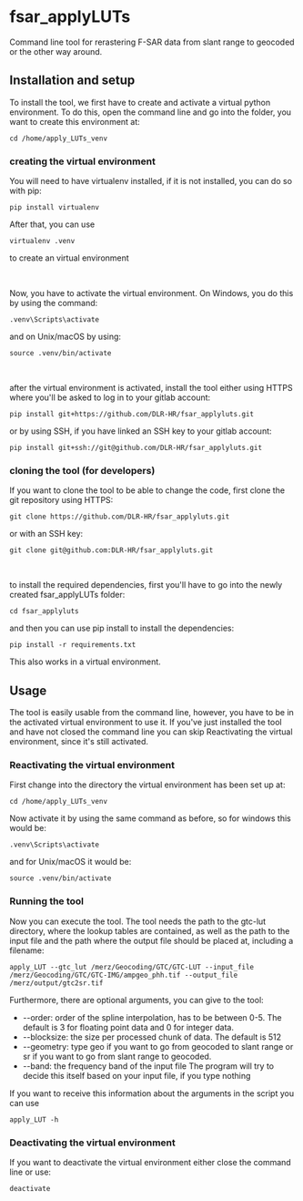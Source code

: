 # fsar_applyLUTs
Command line tool for rerastering F-SAR data from slant range to geocoded or the other way around.

## Installation and setup
To install the tool, we first have to create and activate a virtual python environment.
To do this, open the command line and go into the folder, you want to create this environment at:
```shell
cd /home/apply_LUTs_venv
```

### creating the virtual environment

You will need to have virtualenv installed, if it is not installed, you can do so with pip:
```shell
pip install virtualenv
```
After that, you can use
```shell
virtualenv .venv
```
to create an virtual environment

<br>

Now, you have to activate the virtual environment. On Windows, you do this by using the command:
```shell
.venv\Scripts\activate
```
and on Unix/macOS by using:
```shell
source .venv/bin/activate
```

<br>

after the virtual environment is activated, install the tool either using HTTPS where you'll
be asked to log in to your gitlab account:
```shell
pip install git+https://github.com/DLR-HR/fsar_applyluts.git
```
or by using SSH, if you have linked an SSH key to your gitlab account:
```shell
pip install git+ssh://git@github.com/DLR-HR/fsar_applyluts.git
```

### cloning the tool (for developers)
If you want to clone the tool to be able to change the code, first clone the git repository
using HTTPS:
```shell
git clone https://github.com/DLR-HR/fsar_applyluts.git
```
or with an SSH key:
```shell
git clone git@github.com:DLR-HR/fsar_applyluts.git
```

<br>

to install the required dependencies, first you'll have to go into the newly created fsar_applyLUTs
folder:
```shell
cd fsar_applyluts
```
and then you can use pip install to install the dependencies:
```shell
pip install -r requirements.txt
```
This also works in a virtual environment.

## Usage
The tool is easily usable from the command line, however, you have to be in the activated
virtual environment to use it. If you've just installed the tool and have not closed the command
line you can skip Reactivating the virtual environment, since it's still activated.

### Reactivating the virtual environment 
First change into the directory
the virtual environment has been set up at:
```shell
cd /home/apply_LUTs_venv
```
Now activate it by using the same command as before, so for windows this would be:
```shell
.venv\Scripts\activate
```
and for Unix/macOS it would be:
```shell
source .venv/bin/activate
```

### Running the tool

Now you can execute the tool. The tool needs the path to the gtc-lut directory, where the lookup 
tables are contained, as well as the path to the input file and the path where the output 
file should be placed at, including a filename:
```shell
apply_LUT --gtc_lut /merz/Geocoding/GTC/GTC-LUT --input_file /merz/Geocoding/GTC/GTC-IMG/ampgeo_phh.tif --output_file /merz/output/gtc2sr.tif
```
Furthermore, there are optional arguments, you can give to the tool:
* --order: order of the spline interpolation, has to be between 0-5. The default is 3 for floating point data and 0 for integer data.
* --blocksize: the size per processed chunk of data. The default is 512
* --geometry: type geo if you want to go from geocoded to slant range or sr if you want to go from slant range to geocoded.
* --band: the frequency band of the input file The program will try to decide this itself based on your input file, if you type nothing

If you want to receive this information about the arguments in the script you can use
```shell
apply_LUT -h
```

### Deactivating the virtual environment
If you want to deactivate the virtual environment either close the command line or use:
```shell
deactivate
```
